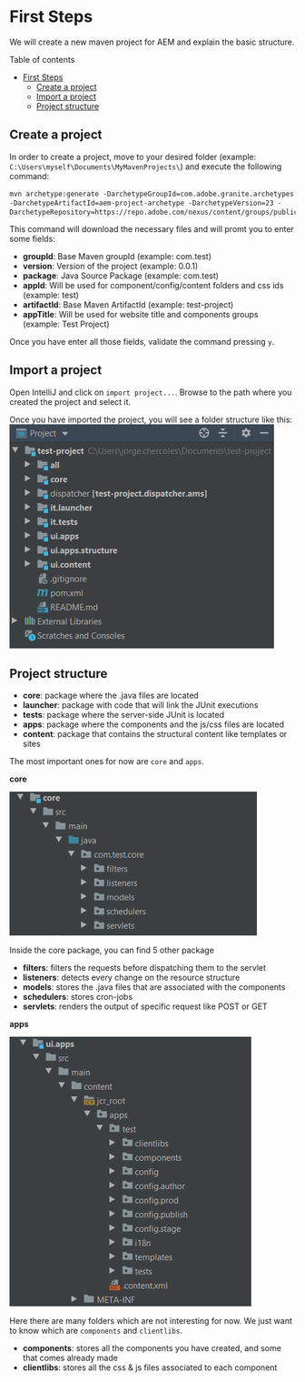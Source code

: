 # First Steps

We will create a new maven project for AEM and explain the basic structure.

Table of contents

- [First Steps](#first-steps)
  - [Create a project](#create-a-project)
  - [Import a project](#import-a-project)
  - [Project structure](#project-structure)

## Create a project

In order to create a project, move to your desired folder (example: `C:\Users\myself\Documents\MyMavenProjects\`) and execute the following command:
```
mvn archetype:generate -DarchetypeGroupId=com.adobe.granite.archetypes -DarchetypeArtifactId=aem-project-archetype -DarchetypeVersion=23 -DarchetypeRepository=https://repo.adobe.com/nexus/content/groups/public
```
This command will download the necessary files and will promt you to enter some fields:
- **groupId**: Base Maven groupId (example: com.test)
- **version**: Version of the project (example: 0.0.1)
- **package**: Java Source Package (example: com.test)
- **appId**: Will be used for component/config/content folders and css ids (example: test)
- **artifactId**: Base Maven ArtifactId (example: test-project)
- **appTitle**: Will be used for website title and components groups (example: Test Project)

Once you have enter all those fields, validate the command pressing `y`.

## Import a project

Open IntelliJ and click on `import project...`. Browse to the path where you created the project and select it.

Once you have imported the project, you will see a folder structure like this:
![Project structure](assets/project_structure.png)

## Project structure

- **core**: package where the .java files are located
- **launcher**: package with code that will link the JUnit executions
- **tests**: package where the server-side JUnit is located
- **apps**: package where the components and the js/css files are located
- **content**: package that contains the structural content like templates or sites

The most important ones for now are `core` and `apps`.

**core**

![Core structure](assets/core_structure.png)

Inside the core package, you can find 5 other package
- **filters**: filters the requests before dispatching them to the servlet
- **listeners**: detects every change on the resource structure
- **models**: stores the .java files that are associated with the components
- **schedulers**: stores cron-jobs
- **servlets**: renders the output of specific request like POST or GET

**apps**

![Apps structure](assets/apps_structure.png)

Here there are many folders which are not interesting for now. We just want to know which are `components` and `clientlibs`.

- **components**: stores all the components you have created, and some that comes already made
- **clientlibs**: stores all the css & js files associated to each component